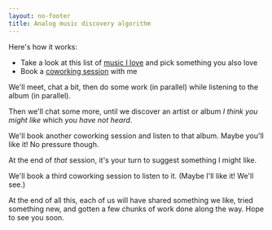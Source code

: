 ```yaml
---
layout: no-footer
title: Analog music discovery algorithm
---
```


Here's how it works:

- Take a look at this list of [music I love](/music-i-love) and pick something you also love
- Book a [coworking session](/coworking) with me

We'll meet, chat a bit, then do some work (in parallel) while listening to the album (in parallel).

Then we'll chat some more, until we discover an artist or album _I think you might like_ which _you have not heard_.

We'll book another coworking session and listen to that album. Maybe you'll like it! No pressure though.

At the end of _that_ session, it's your turn to suggest something I might like. 

We'll book a third coworking session to listen to it. (Maybe I'll like it! We'll see.)

At the end of all this, each of us will have shared something we like, tried something new, and gotten a few chunks of work done along the way. Hope to see you soon.
